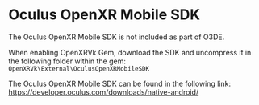 # Oculus OpenXR Mobile SDK

The Oculus OpenXR Mobile SDK is not included as part of O3DE.

When enabling OpenXRVk Gem, download the SDK and uncompress it in the following folder within the gem: `OpenXRVk\External\OculusOpenXRMobileSDK`

The Oculus OpenXR Mobile SDK can be found in the following link: https://developer.oculus.com/downloads/native-android/
